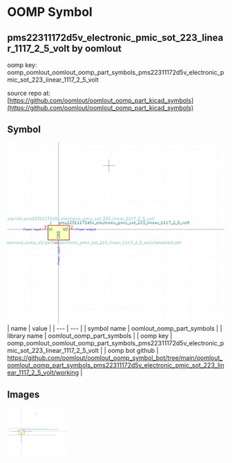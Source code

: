 # OOMP Symbol  
## pms22311172d5v_electronic_pmic_sot_223_linear_1117_2_5_volt  by oomlout  
  
oomp key: oomp_oomlout_oomlout_oomp_part_symbols_pms22311172d5v_electronic_pmic_sot_223_linear_1117_2_5_volt  
  
source repo at: [https://github.com/oomlout/oomlout_oomp_part_kicad_symbols](https://github.com/oomlout/oomlout_oomp_part_kicad_symbols)  
## Symbol  
  
[![working.png](working_600.png)](working.png)  
| name | value | 
| --- | --- | 
| symbol name | oomlout_oomp_part_symbols | 
| library name | oomlout_oomp_part_symbols | 
| oomp key | oomp_oomlout_oomlout_oomp_part_symbols_pms22311172d5v_electronic_pmic_sot_223_linear_1117_2_5_volt | 
| oomp bot github | https://github.com/oomlout/oomlout_oomp_symbol_bot/tree/main/oomlout_oomlout_oomp_part_symbols_pms22311172d5v_electronic_pmic_sot_223_linear_1117_2_5_volt/working | 
## Images  
  
[![working.png](working_140.png)](working.png)  

